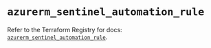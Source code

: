 # `azurerm_sentinel_automation_rule`

Refer to the Terraform Registry for docs: [`azurerm_sentinel_automation_rule`](https://registry.terraform.io/providers/hashicorp/azurerm/3.100.0/docs/resources/sentinel_automation_rule).
